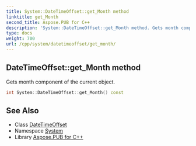 ```yaml
---
title: System::DateTimeOffset::get_Month method
linktitle: get_Month
second_title: Aspose.PUB for C++
description: 'System::DateTimeOffset::get_Month method. Gets month component of the current object in C++.'
type: docs
weight: 700
url: /cpp/system/datetimeoffset/get_month/
---
```

## DateTimeOffset::get_Month method


Gets month component of the current object.

```cpp
int System::DateTimeOffset::get_Month() const
```

## See Also

* Class [DateTimeOffset](../)
* Namespace [System](../../)
* Library [Aspose.PUB for C++](../../../)
